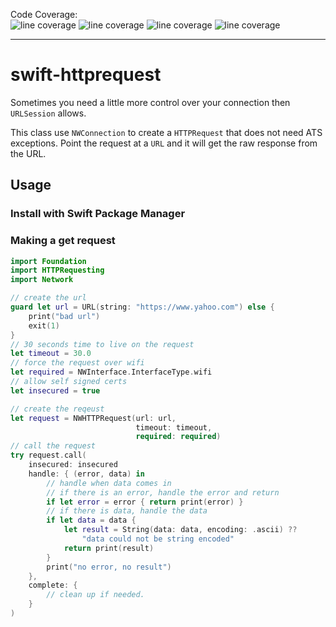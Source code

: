 Code Coverage:<br/> 
![line coverage](https://gist.githubusercontent.com/popmedic/91a7a42d5a8b205ed4d4da6553969aa7/raw/swift-httprequesting-instantiations-coverage.svg) 
![line coverage](https://gist.githubusercontent.com/popmedic/66bf591f9bf0903867893afad30b8b2c/raw/swift-httprequesting-functions-coverage.svg)
![line coverage](https://gist.githubusercontent.com/popmedic/85d803a29268ce9ae5a6e59f3d8f7882/raw/swift-httprequesting-lines-coverage.svg)
![line coverage](https://gist.githubusercontent.com/popmedic/ac14c03f4beef83001796db0c3a4c112/raw/swift-httprequesting-regions-coverage.svg)

---
# swift-httprequest

Sometimes you need a little more control over your connection then `URLSession` allows.

This class use `NWConnection` to create a `HTTPRequest` that does not need ATS exceptions. 
Point the request at a `URL` and it will get the raw response from the URL.  

## Usage

### Install with Swift Package Manager

### Making a get request

```swift
import Foundation
import HTTPRequesting
import Network

// create the url
guard let url = URL(string: "https://www.yahoo.com") else {
	print("bad url")
	exit(1)
}
// 30 seconds time to live on the request
let timeout = 30.0
// force the request over wifi
let required = NWInterface.InterfaceType.wifi
// allow self signed certs
let insecured = true

// create the reqeust
let request = NWHTTPRequest(url: url,
                            timeout: timeout,
                            required: required)
// call the request
try request.call(
    insecured: insecured
    handle: { (error, data) in
        // handle when data comes in
        // if there is an error, handle the error and return
        if let error = error { return print(error) }
        // if there is data, handle the data
        if let data = data {
            let result = String(data: data, encoding: .ascii) ??
                "data could not be string encoded"
            return print(result)
        }
        print("no error, no result")
    },
    complete: {
        // clean up if needed.
    }
)
```
